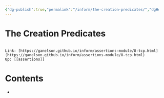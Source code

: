 ```yaml
---
{"dg-publish":true,"permalink":"/inform/the-creation-predicates/","dgHomeLink":true,"dgPassFrontmatter":false}
---
```


# The Creation Predicates
```ad-info

Link: [https://ganelson.github.io/inform/assertions-module/8-tcp.html](https://ganelson.github.io/inform/assertions-module/8-tcp.html)
Up: [[assertions]]
```

# Contents
- 